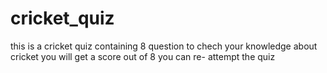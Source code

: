 # cricket_quiz

this is a cricket quiz containing 8 question to chech your knowledge about cricket
you will get a score out of 8 
you can re- attempt the quiz
